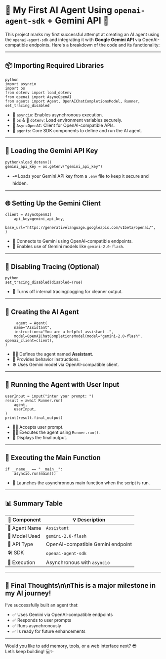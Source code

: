 # 🚀 My First AI Agent Using `openai-agent-sdk` + Gemini API 🌟

This project marks my first successful attempt at creating an AI agent using the `openai-agent-sdk` and integrating it with **Google Gemini API** via OpenAI-compatible endpoints. Here's a breakdown of the code and its functionality:

---

## 📦 Importing Required Libraries

```
python
import asyncio
import os
from dotenv import load_dotenv
from openai import AsyncOpenAI
from agents import Agent, OpenAIChatCompletionsModel, Runner, set_tracing_disabled
```


- 🔄 `asyncio`: Enables asynchronous execution.
- 🔐 `os` & 🌿 `dotenv`: Load environment variables securely.
- 🤖 `AsyncOpenAI`: Client for OpenAI-compatible APIs.
- 🧠 `agents`: Core SDK components to define and run the AI agent.


---


## 🔐 Loading the Gemini API Key


```
python\nload_dotenv()
gemini_api_key = os.getenv("gemini_api_key")
```


- 🗝️ Loads your Gemini API key from a `.env` file to keep it secure and hidden.


---


## 🌐 Setting Up the Gemini Client


```
client = AsyncOpenAI(
    api_key=gemini_api_key,
    base_url="https://generativelanguage.googleapis.com/v1beta/openai/",
)
```
            
            
- 🔌 Connects to Gemini using OpenAI-compatible endpoints.
- 🧠 Enables use of Gemini models like `gemini-2.0-flash`.


---


## 🛑 Disabling Tracing (Optional)


```
python
set_tracing_disabled(disabled=True)
```


- 🧭 Turns off internal tracing/logging for cleaner output.


---


## 🧠 Creating the AI Agent


```
     agent = Agent(
    name="Assistant",
    instructions="You are a helpful assistant .",
    model=OpenAIChatCompletionsModel(model="gemini-2.0-flash", openai_client=client),
)       
```
        
        
        
- 🧑‍💼 Defines the agent named **Assistant**.
- 📜 Provides behavior instructions.
- ⚙️ Uses Gemini model via OpenAI-compatible client.

---

## 💬 Running the Agent with User Input

```
userInput = input("inter your prompt: ")
result = await Runner.run(
    agent,
    userInput,
)
print(result.final_output)
```

- 🧑‍💻 Accepts user prompt.
- 🏃‍♂️ Executes the agent using `Runner.run()`.
- 📢 Displays the final output.

---

## 🧪 Executing the Main Function

```
if __name__ == "__main__":
    asyncio.run(main())
```


- 🚀 Launches the asynchronous main function when the script is run.


---

## 📊 Summary Table

| 🔧 Component       | 💡 Description                                 |
|-------------------|------------------------------------------------|
| 🤖 Agent Name      | `Assistant`                                    |
| 🧠 Model Used      | `gemini-2.0-flash`                              |
| 🔗 API Type        | OpenAI-compatible Gemini endpoint              |
| 🛠️ SDK             | `openai-agent-sdk`                             |
| 🧪 Execution       | Asynchronous with `asyncio`                    |

---

## 🎉 Final Thoughts\n\nThis is a major milestone in my AI journey!  
I’ve successfully built an agent that:
- ✅ Uses Gemini via OpenAI-compatible endpoints
- ✅ Responds to user prompts
- ✅ Runs asynchronously
- ✅ Is ready for future enhancements

---

Would you like to add memory, tools, or a web interface next? 😎  
Let’s keep building! 💻✨